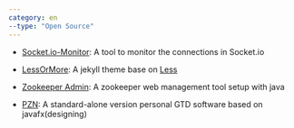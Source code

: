 ```yaml
---
category: en
--type: "Open Source"
---
```


* <a href="https://github.com/luoyan35714/Socket.io-Monitor" target="_blank">Socket.io-Monitor</a>: A tool to monitor the connections in Socket.io

* <a href="https://github.com/luoyan35714/LessOrMore" target="_blank">LessOrMore</a>: A jekyll theme base on [Less](http://lesscss.cn/)

* <a href="https://github.com/luoyan35714/zookeeper_admin" target="_blank">Zookeeper Admin</a>: A zookeeper web management tool setup with java

* <a href="https://github.com/WOLFLY/pzn" target="_blank">PZN</a>: A standard-alone version personal GTD software based on javafx(designing)